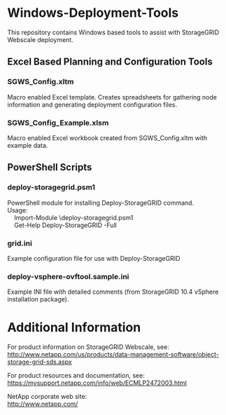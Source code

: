 # Windows-Deployment-Tools
This repository contains Windows based tools to assist with StorageGRID Webscale deployment.

## Excel Based Planning and Configuration Tools

### SGWS\_Config.xltm
Macro enabled Excel template. Creates spreadsheets for gathering node information and generating
deployment configuration files.

### SGWS\_Config\_Example.xlsm
Macro enabled Excel workbook created from SGWS\_Config.xltm with example data.

## PowerShell Scripts

### deploy-storagegrid.psm1
PowerShell module for installing Deploy-StorageGRID command.  
Usage:  
&nbsp;&nbsp;&nbsp;&nbsp;Import-Module <path>\deploy-storagegrid.psm1  
&nbsp;&nbsp;&nbsp;&nbsp;Get-Help Deploy-StorageGRID -Full

### grid.ini
Example configuration file for use with Deploy-StorageGRID

### deploy-vsphere-ovftool.sample.ini
Example INI file with detailed comments (from StorageGRID 10.4 vSphere installation package).

# Additional Information

For product information on StorageGRID Webscale, see:  
<http://www.netapp.com/us/products/data-management-software/object-storage-grid-sds.aspx>

For product resources and documentation, see:  
<https://mysupport.netapp.com/info/web/ECMLP2472003.html>

NetApp corporate web site:  
<http://www.netapp.com/>


